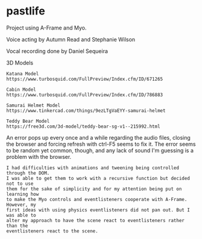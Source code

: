 # pastlife

Project using A-Frame and Myo.

Voice acting by Autumn Read and Stephanie Wilson

Vocal recording done by Daniel Sequeira

3D Models

    Katana Model
    https://www.turbosquid.com/FullPreview/Index.cfm/ID/671265

    Cabin Model
    https://www.turbosquid.com/FullPreview/Index.cfm/ID/786883

    Samurai Helmet Model
    https://www.tinkercad.com/things/9ezLTgVaEYY-samurai-helmet

    Teddy Bear Model
    https://free3d.com/3d-model/teddy-bear-sg-v1--215992.html
    
An error pops up every once and a while regarding the audio files, closing the browser 
and forcing refresh with ctrl-F5 seems to fix it. The error seems to be random yet common, though,
and any lack of sound I'm guessing is a problem with the browser.
    
    I had difficulties with animations and tweening being controlled through the DOM. 
    I was able to get them to work with a recursive function but decided not to use 
    them for the sake of simplicity and for my attention being put on learning how 
    to make the Myo controls and eventlisteners cooperate with A-Frame. However, my 
    first ideas with using physics eventlisteners did not pan out. But I was able to 
    alter my approach to have the scene react to eventlisteners rather than the 
    eventlisteners react to the scene.
